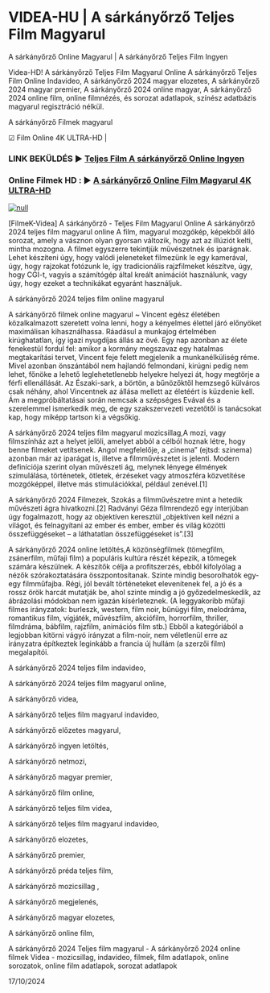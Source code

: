 # VIDEA-HU | A sárkányőrző Teljes Film Magyarul




A sárkányőrző Online Magyarul | A sárkányőrző Teljes Film Ingyen

Videa-HD! A sárkányőrző Teljes Film Magyarul Online A sárkányőrző Teljes Film Online Indavideo, A sárkányőrző 2024 magyar elozetes, A sárkányőrző 2024 magyar premier, A sárkányőrző 2024 online magyar, A sárkányőrző 2024 online film, online filmnézés, és sorozat adatlapok, színész adatbázis magyarul regisztráció nélkül.

A sárkányőrző Filmek magyarul

☑ Film Online 4K ULTRA-HD |

### LINK BEKÜLDÉS ▶️ [Teljes Film A sárkányőrző Online Ingyen](https://t.co/wUMUn77kak)

### Online Filmek HD : ▶️ [A sárkányőrző Online Film Magyarul 4K ULTRA-HD](https://t.co/wUMUn77kak)

[![null](https://static.wixstatic.com/media/855a25_043b5abeb4ae4d35ac003198e7fe56ed~mv2.gif)](https://t.co/wUMUn77kak)

[FilmeK-Videa] A sárkányőrző - Teljes Film Magyarul Online A sárkányőrző 2024 teljes film magyarul online A film, magyarul mozgókép, képekből álló sorozat, amely a vásznon olyan gyorsan változik, hogy azt az illúziót kelti, mintha mozogna. A filmet egyszerre tekintjük művészetnek és iparágnak. Lehet készíteni úgy, hogy valódi jeleneteket filmezünk le egy kamerával, úgy, hogy rajzokat fotózunk le, így tradicionális rajzfilmeket készítve, úgy, hogy CGI-t, vagyis a számítógép által kreált animációt használunk, vagy úgy, hogy ezeket a technikákat egyaránt használjuk.

A sárkányőrző 2024 teljes film online magyarul

A sárkányőrző filmek online magyarul ~ Vincent egész életében közalkalmazott szeretett volna lenni, hogy a kényelmes élettel járó előnyöket maximálisan kihasználhassa. Ráadásul a munkajog értelmében kirúghatatlan, így igazi nyugdíjas állás az övé. Egy nap azonban az élete fenekestül fordul fel: amikor a kormány megszavaz egy hatalmas megtakarítási tervet, Vincent feje felett megjelenik a munkanélküliség réme. Mivel azonban önszántából nem hajlandó felmondani, kirúgni pedig nem lehet, főnöke a lehető leglehetetlenebb helyekre helyezi át, hogy megtörje a férfi ellenállását. Az Északi-sark, a börtön, a bűnözőktől hemzsegő külváros csak néhány, ahol Vincentnek az állása mellett az életéért is küzdenie kell. Ám a megpróbáltatásai során nemcsak a szépséges Evával és a szerelemmel ismerkedik meg, de egy szakszervezeti vezetőtől is tanácsokat kap, hogy miképp tartson ki a végsőkig.

A sárkányőrző 2024 teljes film magyarul mozicsillag,A mozi, vagy filmszínház azt a helyet jelöli, amelyet abból a célból hoznak létre, hogy benne filmeket vetítsenek. Angol megfelelője, a „cinema” (ejtsd: szinema) azonban már az iparágat is, illetve a filmművészetet is jelenti. Modern definíciója szerint olyan művészeti ág, melynek lényege élmények szimulálása, történetek, ötletek, érzéseket vagy atmoszféra közvetítése mozgóképpel, illetve más stimulációkkal, például zenével.[1]

A sárkányőrző 2024 Filmezek, Szokás a filmművészetre mint a hetedik művészeti ágra hivatkozni.[2] Radványi Géza filmrendező egy interjúban úgy fogalmazott, hogy az objektíven keresztül „objektíven kell nézni a világot, és felnagyítani az ember és ember, ember és világ közötti összefüggéseket – a láthatatlan összefüggéseket is”.[3]

A sárkányőrző 2024 online letöltés,A közönségfilmek (tömegfilm, zsánerfilm, műfaji film) a populáris kultúra részét képezik, a tömegek számára készülnek. A készítők célja a profitszerzés, ebből kifolyólag a nézők szórakoztatására összpontosítanak. Szinte mindig besorolhatók egy-egy filmműfajba. Régi, jól bevált történeteket elevenítenek fel, a jó és a rossz örök harcát mutatják be, ahol szinte mindig a jó győzedelmeskedik, az ábrázolási módokban nem igazán kísérleteznek. (A leggyakoribb műfaji filmes irányzatok: burleszk, western, film noir, bűnügyi film, melodráma, romantikus film, vígjáték, művészfilm, akciófilm, horrorfilm, thriller, filmdráma, bábfilm, rajzfilm, animációs film stb.) Ebből a kategóriából a legjobban kitörni vágyó irányzat a film-noir, nem véletlenül erre az irányzatra építkeztek leginkább a francia új hullám (a szerzői film) megalapítói.

A sárkányőrző 2024 teljes film indavideo,

A sárkányőrző 2024 teljes film magyarul online,

A sárkányőrző videa,

A sárkányőrző teljes film magyarul indavideo,

A sárkányőrző előzetes magyarul,

A sárkányőrző ingyen letöltés,

A sárkányőrző netmozi,

A sárkányőrző magyar premier,

A sárkányőrző film online,

A sárkányőrző teljes film videa,

A sárkányőrző teljes film magyarul indavideo,

A sárkányőrző elozetes,

A sárkányőrző premier,

A sárkányőrző préda teljes film,

A sárkányőrző mozicsillag ,

A sárkányőrző megjelenés,

A sárkányőrző magyar elozetes,

A sárkányőrző online film,

A sárkányőrző 2024 Teljes film magyarul - A sárkányőrző 2024 online filmek Videa - mozicsillag, indavideo, filmek, film adatlapok, online sorozatok, online film adatlapok, sorozat adatlapok

17/10/2024
